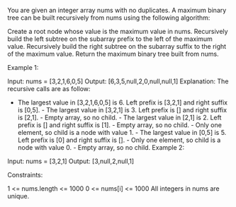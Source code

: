 You are given an integer array nums with no duplicates. A maximum binary tree can be built recursively from nums using the following algorithm:

Create a root node whose value is the maximum value in nums.
Recursively build the left subtree on the subarray prefix to the left of the maximum value.
Recursively build the right subtree on the subarray suffix to the right of the maximum value.
Return the maximum binary tree built from nums.

Example 1:

Input: nums = [3,2,1,6,0,5]
Output: [6,3,5,null,2,0,null,null,1]
Explanation: The recursive calls are as follow:

- The largest value in [3,2,1,6,0,5] is 6. Left prefix is [3,2,1] and right suffix is [0,5]. - The largest value in [3,2,1] is 3. Left prefix is [] and right suffix is [2,1]. - Empty array, so no child. - The largest value in [2,1] is 2. Left prefix is [] and right suffix is [1]. - Empty array, so no child. - Only one element, so child is a node with value 1. - The largest value in [0,5] is 5. Left prefix is [0] and right suffix is []. - Only one element, so child is a node with value 0. - Empty array, so no child.
  Example 2:

Input: nums = [3,2,1]
Output: [3,null,2,null,1]

Constraints:

1 <= nums.length <= 1000
0 <= nums[i] <= 1000
All integers in nums are unique.
